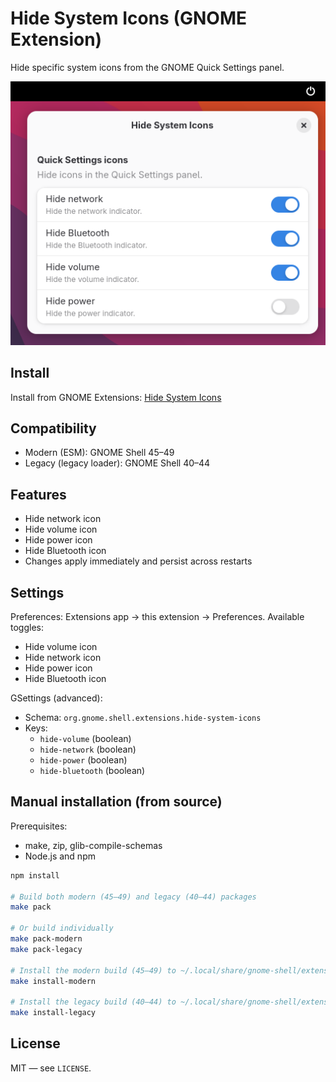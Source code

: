 # Hide System Icons (GNOME Extension)

Hide specific system icons from the GNOME Quick Settings panel.

![Screenshot](screenshots/screenshot.png)

## Install

Install from GNOME Extensions: [Hide System Icons](https://extensions.gnome.org/extension/8558/hide-system-icons/)

## Compatibility

 - Modern (ESM): GNOME Shell 45–49
 - Legacy (legacy loader): GNOME Shell 40–44

## Features

- Hide network icon
- Hide volume icon
- Hide power icon
- Hide Bluetooth icon
- Changes apply immediately and persist across restarts

## Settings

Preferences: Extensions app → this extension → Preferences. Available toggles:
- Hide volume icon
- Hide network icon
- Hide power icon
- Hide Bluetooth icon

GSettings (advanced):
- Schema: `org.gnome.shell.extensions.hide-system-icons`
- Keys:
  - `hide-volume` (boolean)
  - `hide-network` (boolean)
  - `hide-power` (boolean)
  - `hide-bluetooth` (boolean)

## Manual installation (from source)

Prerequisites:
- make, zip, glib-compile-schemas
- Node.js and npm

```bash
npm install

# Build both modern (45–49) and legacy (40–44) packages
make pack

# Or build individually
make pack-modern
make pack-legacy

# Install the modern build (45–49) to ~/.local/share/gnome-shell/extensions
make install-modern

# Install the legacy build (40–44) to ~/.local/share/gnome-shell/extensions
make install-legacy
```

## License

MIT — see `LICENSE`.